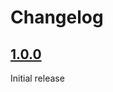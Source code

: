# Changelog

## [1.0.0](https://github.com/OpenShock/Integrations.RiskOfRain2/releases/tag/1.0.0)
Initial release